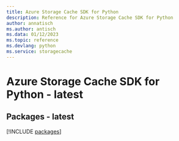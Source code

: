 ```yaml
---
title: Azure Storage Cache SDK for Python
description: Reference for Azure Storage Cache SDK for Python
author: annatisch
ms.author: antisch
ms.data: 01/12/2023
ms.topic: reference
ms.devlang: python
ms.service: storagecache
---
```

# Azure Storage Cache SDK for Python - latest
## Packages - latest
[!INCLUDE [packages](storage-cache-index.md)]